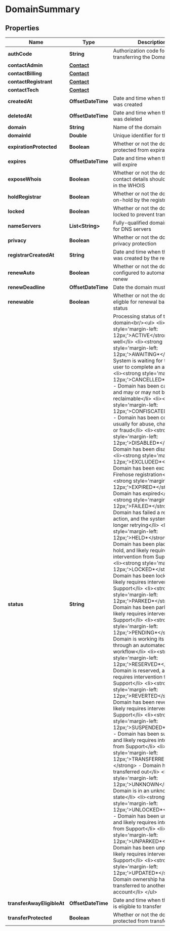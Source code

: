 

# DomainSummary


## Properties

| Name | Type | Description | Notes |
|------------ | ------------- | ------------- | -------------|
|**authCode** | **String** | Authorization code for transferring the Domain |  [optional] |
|**contactAdmin** | [**Contact**](Contact.md) |  |  [optional] |
|**contactBilling** | [**Contact**](Contact.md) |  |  [optional] |
|**contactRegistrant** | [**Contact**](Contact.md) |  |  |
|**contactTech** | [**Contact**](Contact.md) |  |  [optional] |
|**createdAt** | **OffsetDateTime** | Date and time when this domain was created |  |
|**deletedAt** | **OffsetDateTime** | Date and time when this domain was deleted |  [optional] |
|**domain** | **String** | Name of the domain |  |
|**domainId** | **Double** | Unique identifier for this Domain |  |
|**expirationProtected** | **Boolean** | Whether or not the domain is protected from expiration |  |
|**expires** | **OffsetDateTime** | Date and time when this domain will expire |  [optional] |
|**exposeWhois** | **Boolean** | Whether or not the domain contact details should be shown in the WHOIS |  [optional] |
|**holdRegistrar** | **Boolean** | Whether or not the domain is on-hold by the registrar |  |
|**locked** | **Boolean** | Whether or not the domain is locked to prevent transfers |  |
|**nameServers** | **List&lt;String&gt;** | Fully-qualified domain names for DNS servers |  [optional] |
|**privacy** | **Boolean** | Whether or not the domain has privacy protection |  |
|**registrarCreatedAt** | **String** | Date and time when this domain was created by the registrar |  [optional] |
|**renewAuto** | **Boolean** | Whether or not the domain is configured to automatically renew |  |
|**renewDeadline** | **OffsetDateTime** | Date the domain must renew on |  |
|**renewable** | **Boolean** | Whether or not the domain is eligble for renewal based on status |  [optional] |
|**status** | **String** | Processing status of the domain&lt;br/&gt;&lt;ul&gt; &lt;li&gt;&lt;strong style&#x3D;&#39;margin-left: 12px;&#39;&gt;ACTIVE&lt;/strong&gt; - All is well&lt;/li&gt; &lt;li&gt;&lt;strong style&#x3D;&#39;margin-left: 12px;&#39;&gt;AWAITING*&lt;/strong&gt; - System is waiting for the end-user to complete an action&lt;/li&gt; &lt;li&gt;&lt;strong style&#x3D;&#39;margin-left: 12px;&#39;&gt;CANCELLED*&lt;/strong&gt; - Domain has been cancelled, and may or may not be reclaimable&lt;/li&gt; &lt;li&gt;&lt;strong style&#x3D;&#39;margin-left: 12px;&#39;&gt;CONFISCATED&lt;/strong&gt; - Domain has been confiscated, usually for abuse, chargeback, or fraud&lt;/li&gt; &lt;li&gt;&lt;strong style&#x3D;&#39;margin-left: 12px;&#39;&gt;DISABLED*&lt;/strong&gt; - Domain has been disabled&lt;/li&gt; &lt;li&gt;&lt;strong style&#x3D;&#39;margin-left: 12px;&#39;&gt;EXCLUDED*&lt;/strong&gt; - Domain has been excluded from Firehose registration&lt;/li&gt; &lt;li&gt;&lt;strong style&#x3D;&#39;margin-left: 12px;&#39;&gt;EXPIRED*&lt;/strong&gt; - Domain has expired&lt;/li&gt; &lt;li&gt;&lt;strong style&#x3D;&#39;margin-left: 12px;&#39;&gt;FAILED*&lt;/strong&gt; - Domain has failed a required action, and the system is no longer retrying&lt;/li&gt; &lt;li&gt;&lt;strong style&#x3D;&#39;margin-left: 12px;&#39;&gt;HELD*&lt;/strong&gt; - Domain has been placed on hold, and likely requires intervention from Support&lt;/li&gt; &lt;li&gt;&lt;strong style&#x3D;&#39;margin-left: 12px;&#39;&gt;LOCKED*&lt;/strong&gt; - Domain has been locked, and likely requires intervention from Support&lt;/li&gt; &lt;li&gt;&lt;strong style&#x3D;&#39;margin-left: 12px;&#39;&gt;PARKED*&lt;/strong&gt; - Domain has been parked, and likely requires intervention from Support&lt;/li&gt; &lt;li&gt;&lt;strong style&#x3D;&#39;margin-left: 12px;&#39;&gt;PENDING*&lt;/strong&gt; - Domain is working its way through an automated workflow&lt;/li&gt; &lt;li&gt;&lt;strong style&#x3D;&#39;margin-left: 12px;&#39;&gt;RESERVED*&lt;/strong&gt; - Domain is reserved, and likely requires intervention from Support&lt;/li&gt; &lt;li&gt;&lt;strong style&#x3D;&#39;margin-left: 12px;&#39;&gt;REVERTED&lt;/strong&gt; - Domain has been reverted, and likely requires intervention from Support&lt;/li&gt; &lt;li&gt;&lt;strong style&#x3D;&#39;margin-left: 12px;&#39;&gt;SUSPENDED*&lt;/strong&gt; - Domain has been suspended, and likely requires intervention from Support&lt;/li&gt; &lt;li&gt;&lt;strong style&#x3D;&#39;margin-left: 12px;&#39;&gt;TRANSFERRED*&lt;/strong&gt; - Domain has been transferred out&lt;/li&gt; &lt;li&gt;&lt;strong style&#x3D;&#39;margin-left: 12px;&#39;&gt;UNKNOWN&lt;/strong&gt; - Domain is in an unknown state&lt;/li&gt; &lt;li&gt;&lt;strong style&#x3D;&#39;margin-left: 12px;&#39;&gt;UNLOCKED*&lt;/strong&gt; - Domain has been unlocked, and likely requires intervention from Support&lt;/li&gt; &lt;li&gt;&lt;strong style&#x3D;&#39;margin-left: 12px;&#39;&gt;UNPARKED*&lt;/strong&gt; - Domain has been unparked, and likely requires intervention from Support&lt;/li&gt; &lt;li&gt;&lt;strong style&#x3D;&#39;margin-left: 12px;&#39;&gt;UPDATED*&lt;/strong&gt; - Domain ownership has been transferred to another account&lt;/li&gt; &lt;/ul&gt; |  |
|**transferAwayEligibleAt** | **OffsetDateTime** | Date and time when this domain is eligible to transfer |  [optional] |
|**transferProtected** | **Boolean** | Whether or not the domain is protected from transfer |  |



